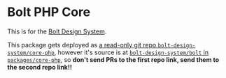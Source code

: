 # Bolt PHP Core

This is for the [Bolt Design System](https://bolt-design-system.com). 

This package gets deployed as [a read-only git repo `bolt-design-system/core-php`](https://github.com/bolt-design-system/core-php), however it's source is at [`bolt-design-system/bolt` in `packages/core-php`](https://github.com/bolt-design-system/bolt/blob/master/packages/core-php), so **don't send PRs to the first repo link, send them to the second repo link!!**
